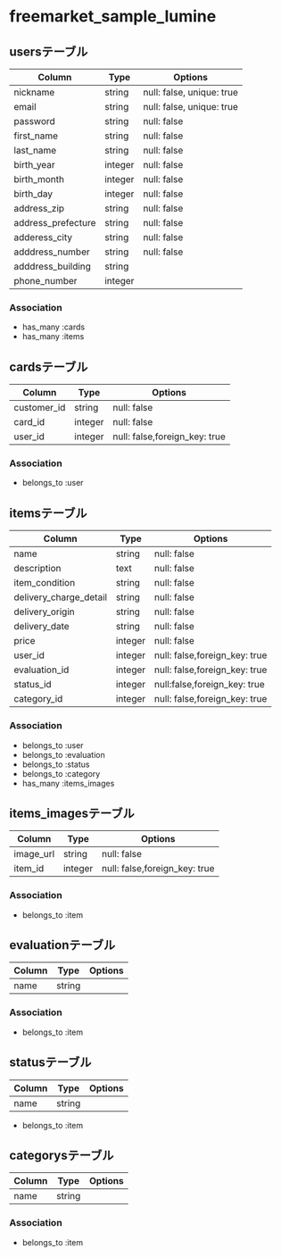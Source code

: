 # freemarket_sample_lumine
## usersテーブル
|Column|Type|Options|
|------|----|-------|
|nickname|string|null: false, unique: true|
|email|string|null: false, unique: true|
|password|string|null: false|
|first_name|string|null: false|
|last_name|string|null: false|
|birth_year|integer|null: false|
|birth_month|integer|null: false|
|birth_day|integer|null: false|
|address_zip|string|null: false|
|address_prefecture|string|null: false|
|adderess_city|string|null: false|
|adddress_number|string|null: false|
|adddress_building|string||
|phone_number|integer||
### Association
- has_many :cards
- has_many :items

## cardsテーブル
|Column|Type|Options|
|------|----|-------|
|customer_id|string|null: false|
|card_id|integer|null: false|
|user_id|integer|null: false,foreign_key: true|
### Association
- belongs_to :user

## itemsテーブル
|Column|Type|Options|
|------|----|-------|
|name|string|null: false|
|description|text|null: false|
|item_condition|string|null: false|
|delivery_charge_detail|string|null: false|
|delivery_origin|string|null: false|
|delivery_date|string|null: false|
|price|integer|null: false|
|user_id|integer|null: false,foreign_key: true|
|evaluation_id|integer|null: false,foreign_key: true|
|status_id|integer|null:false,foreign_key: true|
|category_id|integer|null: false,foreign_key: true|
### Association
- belongs_to :user
- belongs_to :evaluation
- belongs_to :status
- belongs_to :category
- has_many :items_images

## items_imagesテーブル
|Column|Type|Options|
|------|----|-------|
|image_url|string|null: false|
|item_id|integer|null: false,foreign_key: true|
### Association
- belongs_to :item

## evaluationテーブル
|Column|Type|Options|
|------|----|-------|
|name|string||
### Association
- belongs_to :item

## statusテーブル
|Column|Type|Options|
|------|----|-------|
|name|string||
- belongs_to :item

## categorysテーブル
|Column|Type|Options|
|------|----|-------|
|name|string||
### Association
- belongs_to :item
